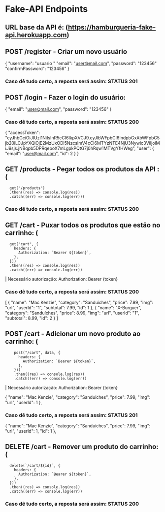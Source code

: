 # Fake-API Endpoints

## URL base da API é: (https://hamburgueria-fake-api.herokuapp.com)

## POST /register - Criar um novo usuário

{
"username": "usuario "
"email": "user@mail.com",
"password": "123456"
"confirmPassword": "123456"
}

### Caso dê tudo certo, a reposta será assim: STATUS 201

## POST /login - Fazer o login do usuário:

{
"email": "user@mail.com",
"password": "123456"
}

### Caso dê tudo certo, a reposta será assim: STATUS 200

{
"accessToken": "eyJhbGciOiJIUzI1NiIsInR5cCI6IkpXVCJ9.eyJlbWFpbCI6IndpbGxAbWFpbC5jb20iLCJpYXQiOjE2MzUxODI5NzcsImV4cCI6MTYzNTE4NjU3Nywic3ViIjoiMiJ9sjs.jNBqpb5DPRqepoX7mLgpkPQtG7j0hRqw1MTVgYfHWeg",
"user": {
"email": "user@mail.com",
"id": 2
}
}

## GET /products - Pegar todos os produtos da API : (

      get("/products")
      .then((res) => console.log(res))
      .catch((err) => console.log(err)))

### Caso dê tudo certo, a reposta será assim: STATUS 200

## GET /cart - Puxar todos os produtos que estão no carrinho: (

      get("cart", {
        headers: {
          Authorization: `Bearer ${token}`,
        },
      }))
      .then((res) => console.log(res))
      .catch((err) => console.log(err))

| Necessário autorização: Authorization: Bearer {token}

### Caso dê tudo certo, a reposta será assim: STATUS 200

[
{
"name": "Mac Kenzie",
"category": "Sanduíches",
"price": 7.99,
"img": "url",
"userId": "1",
"subtotal": 7.99,
"id": 1
},
{
"name": "X-Burguer",
"category": "Sanduíches",
"price": 8.99,
"img": "url",
"userId": "1",
"subtotal": 8.99,
"id": 2
}
]

## POST /cart - Adicionar um novo produto ao carrinho: (

        post("/cart", data, {
          headers: {
            Authorization: `Bearer ${token}`,
          },
        }))
        .then((res) => console.log(res))
        .catch((err) => console.log(err))

| Necessário autorização: Authorization: Bearer {token}

{
"name": "Mac Kenzie",
"category": "Sanduíches",
"price": 7.99,
"img": "url",
"userId": 1
},

### Caso dê tudo certo, a reposta será assim: STATUS 201

{
"name": "Mac Kenzie",
"category": "Sanduíches",
"price": 7.99,
"img": "url",
"userId": 1,
"id": 1
},

## DELETE /cart - Remover um produto do carrinho: (

      delete(`/cart/${id}`, {
        headers: {
          Authorization: `Bearer ${token}`,
        },
      }))
      .then((res) => console.log(res))
      .catch((err) => console.log(err))

### Caso dê tudo certo, a reposta será assim: STATUS 200
